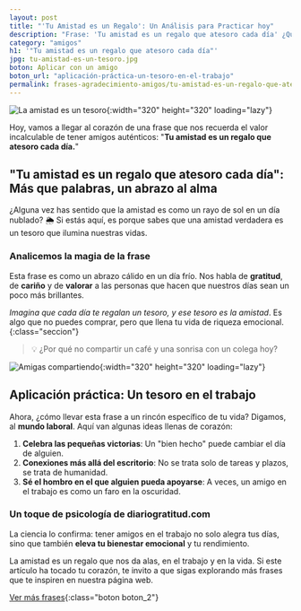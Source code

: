 ```yaml
---
layout: post
title: "'Tu Amistad es un Regalo': Un Análisis para Practicar hoy"
description: "Frase: 'Tu amistad es un regalo que atesoro cada día' ¿Quieres saber cómo una simple frase puede hacer que tus días sean más brillantes?"
category: "amigos"
h1: '"Tu amistad es un regalo que atesoro cada día"'
jpg: tu-amistad-es-un-tesoro.jpg
boton: Aplicar con un amigo
boton_url: "aplicación-práctica-un-tesoro-en-el-trabajo"
permalink: frases-agradecimiento-amigos/tu-amistad-es-un-regalo-que-atesoro-cada-dia
---
```

![La amistad es un tesoro]({{'img/blog/tu-amistad-es-un-tesoro.webp'|relative_url}}){:width="320" height="320" loading="lazy"}

Hoy, vamos a llegar al corazón de una frase que nos recuerda el valor incalculable de tener amigos auténticos: "**Tu amistad es un regalo que atesoro cada día.**"

## "Tu amistad es un regalo que atesoro cada día": Más que palabras, un abrazo al alma

¿Alguna vez has sentido que la amistad es como un rayo de sol en un día nublado? 🌦️ Si estás aquí, es porque sabes que una amistad verdadera es un tesoro que ilumina nuestras vidas.

### Analicemos la magia de la frase

Esta frase es como un abrazo cálido en un día frío. Nos habla de **gratitud**, de **cariño** y de **valorar** a las personas que hacen que nuestros días sean un poco más brillantes.

*Imagina que cada día te regalan un tesoro, y ese tesoro es la amistad*. Es algo que no puedes comprar, pero que llena tu vida de riqueza emocional.
{:class="seccion"}

>💡 ¿Por qué no compartir un café y una sonrisa con un colega hoy?

![Amigas compartiendo]({{'img/blog/tu-amistad-es-un-tesoro-amigas.webp'|relative_url}}){:width="320" height="320" loading="lazy"}

## Aplicación práctica: Un tesoro en el trabajo

Ahora, ¿cómo llevar esta frase a un rincón específico de tu vida? Digamos, al **mundo laboral**. Aquí van algunas ideas llenas de corazón:

1. **Celebra las pequeñas victorias**: Un "bien hecho" puede cambiar el día de alguien.
2. **Conexiones más allá del escritorio**: No se trata solo de tareas y plazos, se trata de humanidad.
3. **Sé el hombro en el que alguien pueda apoyarse**: A veces, un amigo en el trabajo es como un faro en la oscuridad.

### Un toque de psicología de diariogratitud.com

La ciencia lo confirma: tener amigos en el trabajo no solo alegra tus días, sino que también **eleva tu bienestar emocional** y tu rendimiento.

La amistad es un regalo que nos da alas, en el trabajo y en la vida. Si este artículo ha tocado tu corazón, te invito a que sigas explorando más frases que te inspiren en nuestra página web.

[Ver más frases]({{'frases-agradecimiento-amigos'|relative_url}} "Frases amigos"){:class="boton boton_2"}
